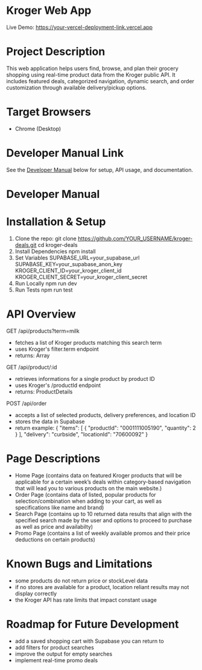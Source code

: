 # Kroger Web App
Live Demo: https://your-vercel-deployment-link.vercel.app

# Project Description
This web application helps users find, browse, and plan their grocery shopping using real-time product data from the Kroger public API. It includes featured deals, categorized navigation, dynamic search, and order customization through available delivery/pickup options.

# Target Browsers
- Chrome (Desktop)

# Developer Manual Link
See the [Developer Manual](#-developer-manual) below for  setup, API usage, and documentation.

# Developer Manual

# Installation & Setup
1. Clone the repo:
   git clone https://github.com/YOUR_USERNAME/kroger-deals.git
   cd kroger-deals
2. Install Dependencies
    npm install
3. Set Variables
    SUPABASE_URL=your_supabase_url
    SUPABASE_KEY=your_supabase_anon_key
    KROGER_CLIENT_ID=your_kroger_client_id
    KROGER_CLIENT_SECRET=your_kroger_client_secret
4. Run Locally
    npm run dev
5. Run Tests
    npm run test

# API Overview
GET /api/products?term=milk
 - fetches a list of Kroger products matching this search term
 - uses Kroger's filter.term endpoint
 - returns: Array<Product>

GET /api/product/:id
 - retrieves informations for a single product by product ID
 - uses Kroger's /productId endpoint
 - returns: ProductDetails

POST /api/order
 - accepts a list of selected products, delivery preferences, and location ID
 - stores the data in Supabase
 - return example: {
  "items": [
    { "productId": "0001111005190", "quantity": 2 }
  ],
  "delivery": "curbside",
  "locationId": "70600092"
}


# Page Descriptions
 - Home Page (contains data on featured Kroger products that will be applicable for a certain week’s deals within category-based navigation that will lead you to various products on the main website.)
 - Order Page (contains data of listed, popular products for selection/combination when adding to your cart, as well as specifications like name and brand)
 - Search Page (contains up to 10 returned data results that align with the specified search made by the user and options to proceed to purchase as well as price and availabilty)
 - Promo Page (contains a list of weekly available promos and their price deductions on certain products)

# Known Bugs and Limitations
 - some products do not return price or stockLevel data
 - if no stores are available for a product, location reliant results may not display correctly
 - the Kroger API has rate limits that impact constant usage

# Roadmap for Future Development
- add a saved shopping cart with Supabase you can return to
- add filters for product searches
- improve the output for empty searches
- implement real-time promo deals